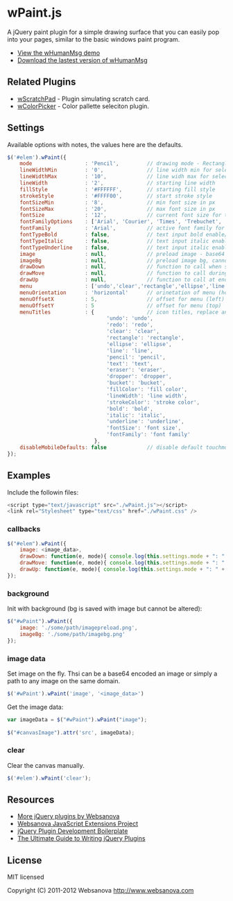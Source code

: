 # wPaint.js

A jQuery paint plugin for a simple drawing surface that you can easily pop into your pages, similar to the basic windows paint program.

* [View the wHumanMsg demo](http://whumanmsg.websanova.com)
* [Download the lastest version of wHumanMsg](https://github.com/websanova/wHumanMsg/tags)


## Related Plugins

* [wScratchPad](http://wscratchpad.websanova.com) - Plugin simulating scratch card.
* [wColorPicker](http://wcolorpicker.websanova.com) - Color pallette seleciton plugin.


## Settings

Available options with notes, the values here are the defaults.

```js
$('#elem').wPaint({
    mode                 : 'Pencil',         // drawing mode - Rectangle, Ellipse, Line, Pencil, Eraser
    lineWidthMin         : '0',              // line width min for select drop down
    lineWidthMax         : '10',             // line widh max for select drop down
    lineWidth            : '2',              // starting line width
    fillStyle            : '#FFFFFF',        // starting fill style
    strokeStyle          : '#FFFF00',        // start stroke style
    fontSizeMin          : '8',              // min font size in px
    fontSizeMax          : '20',             // max font size in px
    fontSize             : '12',             // current font size for text input
    fontFamilyOptions    : ['Arial', 'Courier', 'Times', 'Trebuchet', 'Verdana'],
    fontFamily           : 'Arial',          // active font family for text input
    fontTypeBold         : false,            // text input bold enable/disable
    fontTypeItalic       : false,            // text input italic enable/disable
    fontTypeUnderline    : false,            // text input italic enable/disable
    image                : null,             // preload image - base64 encoded data
    imageBg              : null,             // preload image bg, cannot be altered but saved with image
    drawDown             : null,             // function to call when start a draw
    drawMove             : null,             // function to call during a draw
    drawUp               : null,             // function to call at end of draw
    menu                 : ['undo','clear','rectangle','ellipse','line','pencil','text','eraser','dropper','bucket','fillColor','lineWidth','strokeColor'], // menu items - appear in order they are set
    menuOrientation      : 'horizontal'      // orinetation of menu (horizontal, vertical)
    menuOffsetX          : 5,                // offset for menu (left)
    menuOffsetY          : 5                 // offset for menu (top)
    menuTitles           : {                 // icon titles, replace any of the values to customize
                                'undo': 'undo',
                                'redo': 'redo',
                                'clear': 'clear',
                                'rectangle': 'rectangle',
                                'ellipse': 'ellipse',
                                'line': 'line',
                                'pencil': 'pencil',
                                'text': 'text',
                                'eraser': 'eraser',
                                'dropper': 'dropper',
                                'bucket': 'bucket',
                                'fillColor': 'fill color',
                                'lineWidth': 'line width',
                                'strokeColor': 'stroke color',
                                'bold': 'bold',
                                'italic': 'italic',
                                'underline': 'underline',
                                'fontSize': 'font size',
                                'fontFamily': 'font family'
                            },
    disableMobileDefaults: false             // disable default touchmove events for mobile (will prevent flipping between tabs and scrolling)
});
```


## Examples

Include the followin files:

```js
<script type="text/javascript" src="./wPaint.js"></script>
<link rel="Stylesheet" type="text/css" href="./wPaint.css" />
```

### callbacks

```js
$("#elem").wPaint({
    image: <image_data>,
    drawDown: function(e, mode){ console.log(this.settings.mode + ": " + e.pageX + ',' + e.pageY); },
    drawMove: function(e, mode){ console.log(this.settings.mode + ": " + e.pageX + ',' + e.pageY); },
    drawUp: function(e, mode){ console.log(this.settings.mode + ": " + e.pageX + ',' + e.pageY); }
});
```

### background

Init with background (bg is saved with image but cannot be altered):

```js
$("#wPaint").wPaint({
    image: './some/path/imagepreload.png',
    imageBg: './some/path/imagebg.png'
});
```

### image data

Set image on the fly.  Thsi can be a base64 encoded an image or simply a path to any image on the same domain.

```js
$('#wPaint').wPaint('image', '<image_data>')
```

Get the image data:

```js
var imageData = $("#wPaint").wPaint("image");
            
$("#canvasImage").attr('src', imageData);
```

### clear

Clear the canvas manually.

```javascript
$('#elem').wPaint('clear');
```


## Resources

* [More jQuery plugins by Websanova](http://websanova.com/plugins)
* [Websanova JavaScript Extensions Project](http://websanova.com/extensions)
* [jQuery Plugin Development Boilerplate](http://wboiler.websanova.com)
* [The Ultimate Guide to Writing jQuery Plugins](http://www.websanova.com/blog/jquery/the-ultimate-guide-to-writing-jquery-plugins)


## License

MIT licensed

Copyright (C) 2011-2012 Websanova http://www.websanova.com